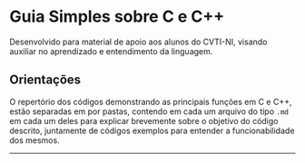 # Guia Simples sobre C e C++

Desenvolvido para material de apoio aos alunos do CVTI-NI, visando auxiliar no aprendizado e entendimento da linguagem.

## Orientações

O repertório dos códigos demonstrando as principais funções em C e C++, estão separadas em por pastas, contendo em cada um arquivo do tipo ```.md``` em cada um deles para explicar brevemente sobre o objetivo do código descrito, juntamente de códigos exemplos para entender a funcionabilidade dos mesmos.

---
